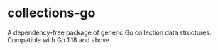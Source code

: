 # collections-go

A dependency-free package of generic Go collection data structures. Compatible with Go 1.18 and above.
